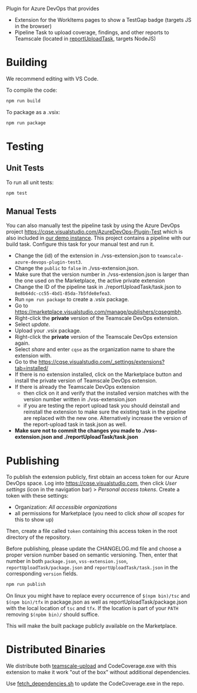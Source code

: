 Plugin for Azure DevOps that provides

- Extension for the WorkItems pages to show a TestGap badge (targets JS in the browser)
- Pipeline Task to upload coverage, findings, and other reports to Teamscale (located in [reportUploadTask](./reportUploadTask), targets NodeJS)

# Building

We recommend editing with VS Code.

To compile the code:

```bash
npm run build
```

To package as a .vsix:

```bash
npm run package
```

# Testing

## Unit Tests

To run all unit tests:

```bash
npm test
```

## Manual Tests

You can also manually test the pipeline task by using the Azure DevOps project <https://cqse.visualstudio.com/AzureDevOps-Plugin-Test> which is also included in
[our demo instance](https://demo.teamscale.com).
This project contains a pipeline with our build task.
Configure this task for your manual test and run it.

- Change the (id) of the extension in ./vss-extension.json to `teamscale-azure-devops-plugin-test3`.
- Change the `public` to `false` in ./vss-extension.json.
- Make sure that the version number in ./vss-extension.json is larger than the one used on the Marketplace, the active private extension
- Change the ID of the pipeline task in ./reportUploadTask/task.json to `8e8b64dc-cc55-4bd1-85da-7b5fde8efea3`.
- Run `npm run package` to create a .vsix package.
- Go to <https://marketplace.visualstudio.com/manage/publishers/cqsegmbh>.
- Right-click the **private** version of the Teamscale DevOps extension.
- Select _update_.
- Upload your .vsix package.
- Right-click the **private** version of the Teamscale DevOps extension again.
- Select _share_ and enter `cqse` as the organization name to share the extension with.
- Go to the <https://cqse.visualstudio.com/_settings/extensions?tab=installed/>
- If there is no extension installed, click on the Marketplace button and install the private version of Teamscale DevOps extension.
- If there is already the Teamscale DevOps extension
  - then click on it and verify that the installed version matches with the version number written in ./vss-extension.json
  - if you are testing the report upload task you should deinstall and reinstall the extension to make sure the existing task in the pipeline are replaced with the new one. Alternatively increase the version of the report-upload task in task.json as well.
- **Make sure not to commit the changes you made to ./vss-extension.json and ./reportUploadTask/task.json**

# Publishing

To publish the extension publicly, first obtain an access token for our Azure DevOps space.
Log into <https://cqse.visualstudio.com>, then click _User settings_ (icon in the navigation bar) > _Personal access tokens_.
Create a token with these settings:

- Organization: *All accessible organizations*
- all permissions for Marketplace (you need to click _show all scopes_ for this to show up)

Then, create a file called `token` containing this access token in the root directory of the repository.


Before publishing, please update the CHANGELOG.md file and choose a proper version number based on semantic versioning. 
Then, enter that number in both `package.json`, `vss-extension.json`, `reportUploadTask/package.json` and `reportUploadTask/task.json` in the corresponding `version` fields.

```bash
npm run publish
```

On linux you might have to replace every occurrence of `$(npm bin)/tsc` and `$(npm bin)/tfx` in package.json as well as
reportUploadTask/package.json with the local location of `tsc` and `tfx`. If the location is part of your `PATH`
removing `$(npbm bin)/` should suffice.

This will make the built package publicly available on the Marketplace.

# Distributed Binaries

We distribute both [teamscale-upload](https://github.com/cqse/teamscale-upload) and CodeCoverage.exe with this extension to make it work "out of the box" without additional dependencies.

Use [fetch_dependencies.sh](./reportUploadTask/fetch_dependencies.sh) to update the CodeCoverage.exe in the repo.

